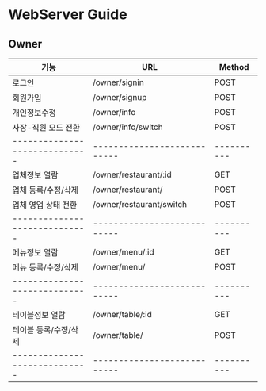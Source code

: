 # WebServer Guide

## Owner

|기능|URL|Method|
|------|---|---|
|로그인|/owner/signin|POST|
|회원가입|/owner/signup|POST|
|개인정보수정|/owner/info|POST|
|사장-직원 모드 전환|/owner/info/switch|POST|
|-----------------------------|---------------------------|----------|
|업체정보 열람|/owner/restaurant/:id|GET|
|업체 등록/수정/삭제|/owner/restaurant/|POST|
|업체 영업 상태 전환|/owner/restaurant/switch|POST|
|-----------------------------|---------------------------|----------|
|메뉴정보 열람|/owner/menu/:id|GET|
|메뉴 등록/수정/삭제|/owner/menu/|POST|
|-----------------------------|---------------------------|----------|
|테이블정보 열람|/owner/table/:id|GET|
|테이블 등록/수정/삭제|/owner/table/|POST|
|-----------------------------|---------------------------|----------|
